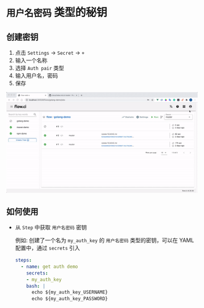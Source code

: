 # `用户名密码` 类型的秘钥

## 创建密钥

1. 点击 `Settings` -> `Secret` -> `+`
2. 输入一个名称
3. 选择 `Auth pair` 类型
4. 输入用户名，密码
5. 保存

![create auth](../../_images/secret/create_auth_pair.gif)

## 如何使用

- 从 `Step` 中获取 `用户名密码` 密钥

  例如: 创建了一个名为 `my_auth_key` 的 `用户名密码` 类型的密钥，可以在 YAML 配置中，通过 `secrets` 引入

  ```yaml
  steps:
    - name: get auth demo
      secrets:
      - my_auth_key
      bash: |
        echo ${my_auth_key_USERNAME}
        echo ${my_auth_key_PASSWORD}
  ```


